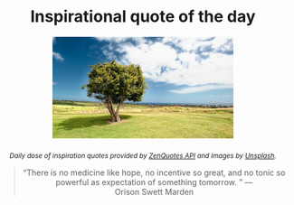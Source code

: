 
<div align="center">

# Inspirational quote of the day

<img src="./data/photo.jpeg" alt="Beautiful nature photo" width="320" height="180">

<sub><i>Daily dose of inspiration quotes provided by [ZenQuotes API](https://zenquotes.io/) and images by [Unsplash](https://unsplash.com/).</i></sub>


<blockquote>&ldquo;There is no medicine like hope, no incentive so great, and no tonic so powerful as expectation of something tomorrow. &rdquo; &mdash; <footer>Orison Swett Marden</footer></blockquote>

</div>

